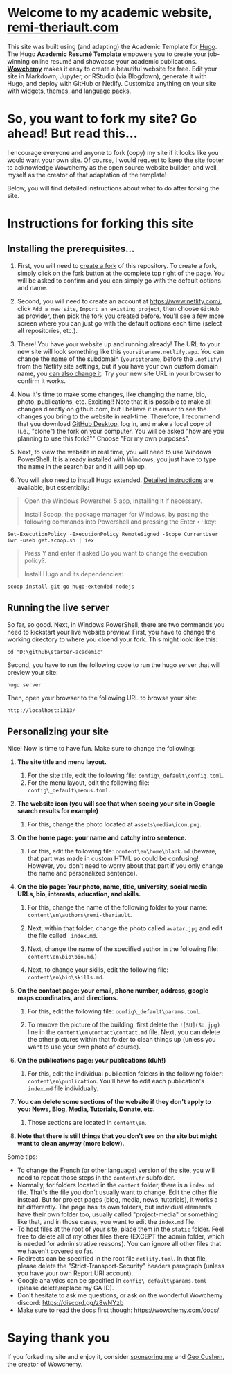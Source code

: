 
# Welcome to my academic website, [remi-theriault.com](https://remi-theriault.com)

This site was built using (and adapting) the Academic Template for [Hugo](https://github.com/gohugoio/hugo). The Hugo **Academic Resumé Template** empowers you to create your job-winning online resumé and showcase your academic publications. [**Wowchemy**](https://wowchemy.com) makes it easy to create a beautiful website for free. Edit your site in Markdown, Jupyter, or RStudio (via Blogdown), generate it with Hugo, and deploy with GitHub or Netlify. Customize anything on your site with widgets, themes, and language packs.

# So, you want to fork my site? Go ahead! But read this...

I encourage everyone and anyone to fork (copy) my site if it looks like you would want your own site. Of course, I would request to keep the site footer to acknowledge Wowchemy as the open source website builder, and well, myself as the creator of that adaptation of the template!

Below, you will find detailed instructions about what to do after forking the site.

# Instructions for forking this site

## Installing the prerequisites...

1. First, you will need to [create a fork](https://docs.github.com/en/get-started/quickstart/fork-a-repo) of this repository. To create a fork, simply click on the fork button at the complete top right of the page. You will be asked to confirm and you can simply go with the default options and name.

1. Second, you will need to create an account at https://www.netlify.com/, click `Add a new site`, `Import an existing project`, then choose `GitHub` as provider, then pick the fork you created before. You'll see a few more screen where you can just go with the default options each time (select all repositories, etc.).

1. There! You have your website up and running already! The URL to your new site will look something like this `yoursitename.netlify.app`. You can change the name of the subdomain (`yoursitename`, before the `.netlify`) from the Netlify site settings, but if you have your own custom domain name, you [can also change it](https://www.netlify.com/blog/2021/12/20/how-to-add-custom-domains-to-netlify-sites/). Try your new site URL in your browser to confirm it works.

1. Now it's time to make some changes, like changing the name, bio, photo, publications, etc. Exciting!! Note that it is possible to make all changes directly on github.com, but I believe it is easier to see the changes you bring to the website in real-time. Therefore, I recommend that you download [GitHub Desktop](https://desktop.github.com/), log in, and make a local copy of (i.e., "clone") the fork on your computer. You will be asked "how are you planning to use this fork?"" Choose "For my own purposes".

1. Next, to view the website in real time, you will need to use Windows PowerShell. It is already installed with Windows, you just have to type the name in the search bar and it will pop up.

1. You will also need to install Hugo extended. [Detailed instructions](https://wowchemy.com/docs/getting-started/install-hugo-extended/#cms) are available, but essentially:

> Open the Windows Powershell 5 app, installing it if necessary.
>
> Install Scoop, the package manager for Windows, by pasting the following commands into Powershell and pressing the Enter ↵ key:

```
Set-ExecutionPolicy -ExecutionPolicy RemoteSigned -Scope CurrentUser
iwr -useb get.scoop.sh | iex
```

> Press Y and enter if asked Do you want to change the execution policy?.
>
> Install Hugo and its dependencies:

```
scoop install git go hugo-extended nodejs
```

## Running the live server

So far, so good. Next, in Windows PowerShell, there are two commands you need to kickstart your live website preview. First, you have to change the working directory to where you cloend your fork. This might look like this:

```
cd "D:\github\starter-academic"
```

Second, you have to run the following code to run the hugo server that will preview your site:

```
hugo server
```

Then, open your browser to the following URL to browse your site:

```
http://localhost:1313/
```

## Personalizing your site

Nice! Now is time to have fun. Make sure to change the following:

1. **The site title and menu layout.**

    1. For the site title, edit the following file: `config\_default\config.toml`.
    1. For the menu layout, edit the following file: `config\_default\menus.toml`.

1. **The website icon (you will see that when seeing your site in Google search results for example)**

    1. For this, change the photo located at `assets\media\icon.png`.

1. **On the home page: your name and catchy intro sentence.**
    
    1. For this, edit the following file: `content\en\home\blank.md` (beware, that part was made in custom HTML so could be confusing! However, you don't need to worry about that part if you only change the name and personalized sentence).

1. **On the bio page: Your photo, name, title, university, social media URLs, bio, interests, education, and skills.**

    1. For this, change the name of the following folder to your name: `content\en\authors\remi-theriault`.

    1. Next, within that folder, change the photo called `avatar.jpg` and edit the file called `_index.md`.

    1. Next, change the name of the specified author in the following file: `content\en\bio\bio.md`.)
    
    1. Next, to change your skills, edit the following file: `content\en\bio\skills.md`.

1. **On the contact page: your email, phone number, address, google maps coordinates, and directions.**

    1. For this, edit the following file: `config\_default\params.toml`.
    
    1. To remove the picture of the building, first delete the `![SU](SU.jpg)` line in the `content\en\contact\contact.md` file. Next, you can delete the other pictures within that folder to clean things up (unless you want to use your own photo of course).

1. **On the publications page: your publications (duh!)**

    1. For this, edit the individual publication folders in the following folder: `content\en\publication`. You'll have to edit each publication's `index.md` file individually.

1. **You can delete some sections of the website if they don't apply to you: News, Blog, Media, Tutorials, Donate, etc.**

    1. Those sections are located in `content\en`.

1. **Note that there is still things that you don't see on the site but might want to clean anyway (more below).**

Some tips:

- To change the French (or other language) version of the site, you will need to repeat those steps in the `content\fr` subfolder.
- Normally, for folders located in the `content` folder, there is a `index.md` file. That's the file you don't usually want to change. Edit the other file instead. But for project pages (blog, media, news, tutorials), it works a bit differently. The page has its own folders, but individual elements have their own folder too, usually called "project-media" or something like that, and in those cases, you want to edit the `index.md` file.
- To host files at the root of your site, place them in the `static` folder. Feel free to delete all of my other files there (EXCEPT the admin folder, which is needed for administrative reasons). You can ignore all other files that we haven't covered so far.
- Redirects can be specified in the root file `netlify.toml`. In that file, please delete the "Strict-Transport-Security" headers paragraph (unless you have your own Report URI account).
- Google analytics can be specified in `config\_default\params.toml` (please delete/replace my GA ID).
- Don't hesitate to ask me questions, or ask on the wonderful Wowchemy discord: https://discord.gg/z8wNYzb
- Make sure to read the docs first though: https://wowchemy.com/docs/

# Saying thank you

If you forked my site and enjoy it, consider [sponsoring me](https://github.com/sponsors/rempsyc) and [Geo Cushen](https://github.com/sponsors/gcushen), the creator of Wowchemy.

